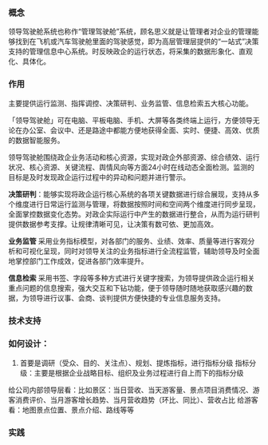 ### 概念
领导驾驶舱系统也称作“管理驾驶舱”系统，顾名思义就是让管理者对企业的管理能够找到在飞机或汽车驾驶舱里面的驾驶感觉，即为高层管理层提供的“一站式”决策支持的管理信息中心系统。时反映政企的运行状态，将采集的数据形象化、直观化、具体化。 

### 作用
主要提供运行监测、指挥调控、决策研判、业务监管、信息检索五大核心功能。

「领导驾驶舱」可在电脑、平板电脑、手机、大屏等各类终端上运行，方便领导无论在办公室、会议中、还是路途中都能方便地获得全面、实时、便捷、高效、优质的数据智能服务。

领导驾驶舱围绕政企业务活动和核心资源，实现对政企外部资源、综合绩效、运行状况、核心资源、关键流程、舆情风向等方面24小时在线动态全面检测。监测的目标是及时发现政企运行过程中的异动和问题并进行警示。


**决策研判**：能够实现将政企运行核心系统的各项关键数据进行综合展现，支持从多个维度进行日常运行监测与管理，将数据按照时间和空间两个维度进行同步呈现，全面掌控数据变化态势。对政企实际运行中产生的数据进行整合，从而为运行研判提供数据参考支撑。让规律清晰可见，让决策有数可依、更加高效。

**业务监管**
采用业务指标模型，对各部门的服务、业绩、效率、质量等进行客观分析和可视化呈现，同时对领导关注的业务指标进行全流程监管，辅助领导及时全面地掌控部门工作成效，促进各部门效率提升。

**信息检索**
采用书签、字段等多种方式进行关键字搜索，为领导提供政企运行相关重点问题的信息搜索，强大交互和下钻功能，便于领导随时随地获取感兴趣的数据，为领导进行议事、会商、谈判提供方便快捷的专业信息服务支持。



### 技术支持


### 如何设计：
1. 首要是调研（受众、目的、关注点）、规划、提炼指标，进行指标分级
	指标分级：主要是根据企业战略目标、组织及业务过程进行自上而下的指标分级

给公司内部领导层看：比如景区：当日营收、当天游客量、景点项目消费情况、游客消费评价、当月游客增长趋势、当月营收趋势（环比、同比）、营收占比
给游客看：地图景点位置、景点介绍、路线等等


### 实践

